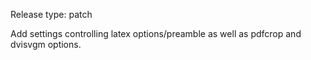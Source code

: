 Release type: patch

Add settings controlling latex options/preamble as well as pdfcrop and dvisvgm options.
